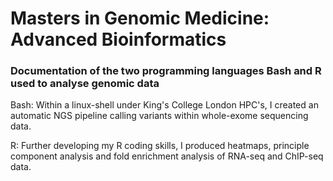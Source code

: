 # Masters in Genomic Medicine: Advanced Bioinformatics
### Documentation of the two programming languages Bash and R used to analyse genomic data 

Bash: Within a linux-shell under King's College London HPC's, I created an automatic NGS pipeline calling variants within whole-exome sequencing data.

R: Further developing my R coding skills, I produced heatmaps, principle component analysis and fold enrichment analysis of RNA-seq and ChIP-seq data.
